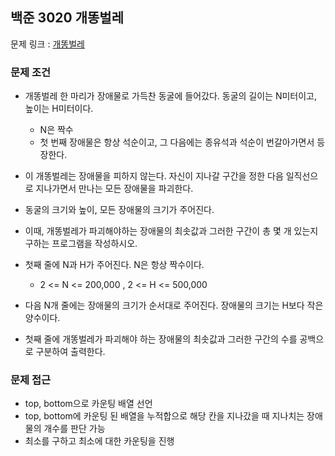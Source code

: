 ## 백준 3020 개똥벌레

문제 링크 : [개똥벌레](https://www.acmicpc.net/problem/3020)

### 문제 조건

- 개똥벌레 한 마리가 장애물로 가득찬 동굴에 들어갔다. 동굴의 길이는 N미터이고, 높이는 H미터이다.
    - N은 짝수
    - 첫 번째 장애물은 항상 석순이고, 그 다음에는 종유석과 석순이 번갈아가면서 등장한다.
- 이 개똥벌레는 장애물을 피하지 않는다. 자신이 지나갈 구간을 정한 다음 일직선으로 지나가면서 만나는 모든 장애물을 파괴한다.
- 동굴의 크기와 높이, 모든 장애물의 크기가 주어진다.
- 이때, 개똥벌레가 파괴해야하는 장애물의 최솟값과 그러한 구간이 총 몇 개 있는지 구하는 프로그램을 작성하시오.

- 첫째 줄에 N과 H가 주어진다. N은 항상 짝수이다.
    - 2 <= N <= 200,000 , 2 <= H <= 500,000
- 다음 N개 줄에는 장애물의 크기가 순서대로 주어진다. 장애물의 크기는 H보다 작은 양수이다.
- 첫째 줄에 개똥벌레가 파괴해야 하는 장애물의 최솟값과 그러한 구간의 수를 공백으로 구분하여 출력한다.

### 문제 접근

- top, bottom으로 카운팅 배열 선언
- top, bottom에 카운팅 된 배열을 누적합으로 해당 칸을 지나갔을 때 지나치는 장애물의 개수를 판단 가능
- 최소를 구하고 최소에 대한 카운팅을 진행
